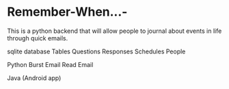 # Remember-When...-
This is a python backend that will allow people to journal about events in life through quick emails.

sqlite database
Tables
Questions
Responses
Schedules
People


Python
Burst Email
Read Email


Java (Android app)

